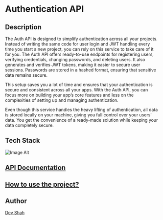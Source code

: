 # Authentication API

## Description

The Auth API is designed to simplify authentication across all your projects. Instead of writing the same code for user login and JWT handling every time you start a new project, you can rely on this service to take care of it for you. The Auth API offers ready-to-use endpoints for registering users, verifying credentials, changing passwords, and deleting users. It also generates and verifies JWT tokens, making it easier to secure user sessions. Passwords are stored in a hashed format, ensuring that sensitive data remains secure.

This setup saves you a lot of time and ensures that your authentication is secure and consistent across all your apps. With the Auth API, you can focus more on building your app’s core features and less on the complexities of setting up and managing authentication.

Even though this service handles the heavy lifting of authentication, all data is stored locally on your machine, giving you full control over your users' data. You get the convenience of a ready-made solution while keeping your data completely secure.

## Tech Stack

![Image Alt](https://skillicons.dev/icons?i=nodejs,express,postgres,bash,jest,docker)

## [API Documentation](./api.md)

## [How to use the project?](./documentation.md)

## Author

[Dev Shah](https://github.com/busycaesar)
